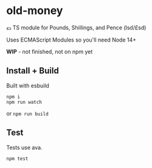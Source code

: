 # old-money

💷 TS module for Pounds, Shillings, and Pence (lsd/£sd)

Uses ECMAScript Modules so you'll need Node 14+

**WIP** - not finished, not on npm yet

## Install + Build

Built with esbuild

```
npm i
npm run watch
```

or `npm run build`

## Test

Tests use ava. 

```
npm test
```
